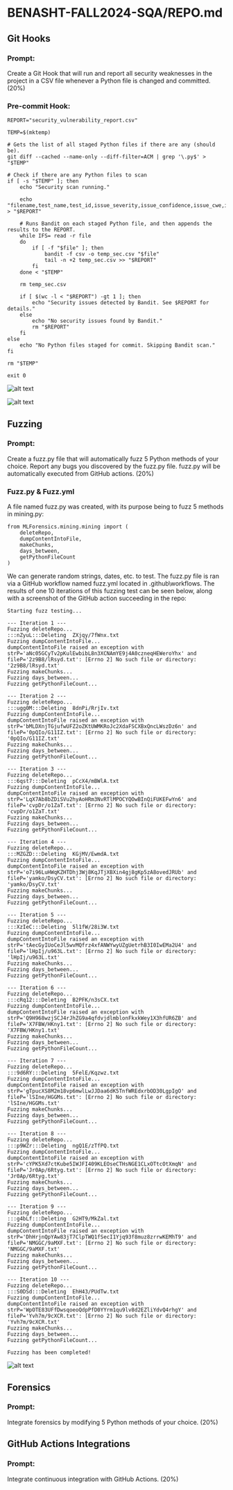 # BENASHT-FALL2024-SQA/REPO.md

## Git Hooks
### Prompt:

Create a Git Hook that will run and report all security weaknesses in the project in a CSV file whenever a Python file is changed and committed. (20%)

### Pre-commit Hook:
```
REPORT="security_vulnerability_report.csv"

TEMP=$(mktemp)

# Gets the list of all staged Python files if there are any (should be).
git diff --cached --name-only --diff-filter=ACM | grep '\.py$' > "$TEMP"

# Check if there are any Python files to scan
if [ -s "$TEMP" ]; then
    echo "Security scan running."

    echo "filename,test_name,test_id,issue_severity,issue_confidence,issue_cwe,issue_text,line_number,line_range,,,more_info" > "$REPORT"

    # Runs Bandit on each staged Python file, and then appends the results to the REPORT.
    while IFS= read -r file
    do
        if [ -f "$file" ]; then
            bandit -f csv -o temp_sec.csv "$file"
            tail -n +2 temp_sec.csv >> "$REPORT"
        fi
    done < "$TEMP"

    rm temp_sec.csv

    if [ $(wc -l < "$REPORT") -gt 1 ]; then
        echo "Security issues detected by Bandit. See $REPORT for details."
    else
        echo "No security issues found by Bandit."
        rm "$REPORT"
    fi
else
    echo "No Python files staged for commit. Skipping Bandit scan."
fi

rm "$TEMP"

exit 0
```
    
![alt text](Hooks/image.png)

![alt text](Hooks/image-1.png)


## Fuzzing

### Prompt:

Create a fuzz.py file that will automatically fuzz 5 Python methods of your choice. Report any bugs you discovered by the fuzz.py file. fuzz.py will be automatically executed from GitHub actions. (20%)

### Fuzz.py & Fuzz.yml
A file named fuzz.py was created, with its purpose being to fuzz 5 methods in mining.py:

```
from MLForensics.mining.mining import (
    deleteRepo,
    dumpContentIntoFile,
    makeChunks,
    days_between,
    getPythonFileCount
)
```

We can generate random strings, dates, etc. to test. The fuzz.py file is ran via a GitHub workflow named fuzz.yml located in .github\workflows. The results of one 10 iterations of this fuzzing test can be seen below, along with a screenshot of the GitHub action succeeding in the repo:

```
Starting fuzz testing...

--- Iteration 1 ---
Fuzzing deleteRepo...
:::nZyuL:::Deleting  ZXjqy/7fWnx.txt
Fuzzing dumpContentIntoFile...
dumpContentIntoFile raised an exception with strP='aNc05GCyTv2pKulEwbibL8n3XCNAmYE9j4A0czneqHEWeroYhx' and fileP='2z9B8/lRsyd.txt': [Errno 2] No such file or directory: '2z9B8/lRsyd.txt'
Fuzzing makeChunks...
Fuzzing days_between...
Fuzzing getPythonFileCount...

--- Iteration 2 ---
Fuzzing deleteRepo...
:::ugg0M:::Deleting  8dnPi/RrjIv.txt
Fuzzing dumpContentIntoFile...
dumpContentIntoFile raised an exception with strP='bMLDXnjTGjufwUFZ2oZKtUWMKRoJc2XdaFSCXBxQncLWszDz6n' and fileP='0pQIo/G11IZ.txt': [Errno 2] No such file or directory: '0pQIo/G11IZ.txt'
Fuzzing makeChunks...
Fuzzing days_between...
Fuzzing getPythonFileCount...

--- Iteration 3 ---
Fuzzing deleteRepo...
:::6qst7:::Deleting  pCcX4/mBWlA.txt
Fuzzing dumpContentIntoFile...
dumpContentIntoFile raised an exception with strP='LqX7Ab8bZDiSVu2hyAoHRm3NvRTlMPOCYQOwBInQiFUKEFwYn6' and fileP='cvpDr/o1ZaT.txt': [Errno 2] No such file or directory: 'cvpDr/o1ZaT.txt'
Fuzzing makeChunks...
Fuzzing days_between...
Fuzzing getPythonFileCount...

--- Iteration 4 ---
Fuzzing deleteRepo...
:::MZGZD:::Deleting  KGjMV/EwmdA.txt
Fuzzing dumpContentIntoFile...
dumpContentIntoFile raised an exception with strP='o7i96LuHWqKZHTDhj3Wj8KqJTjXBXin4gj8gKp5zA8ovedJRUb' and fileP='yamko/DsyCV.txt': [Errno 2] No such file or directory: 'yamko/DsyCV.txt'
Fuzzing makeChunks...
Fuzzing days_between...
Fuzzing getPythonFileCount...

--- Iteration 5 ---
Fuzzing deleteRepo...
:::XzIeC:::Deleting  5l1fW/28i3W.txt
Fuzzing dumpContentIntoFile...
dumpContentIntoFile raised an exception with strP='tAecGyIUoCeJl5wvMQfrz4xfANWYwyUZgUetrhB3I0IwEMa2U4' and fileP='lHpIj/u963L.txt': [Errno 2] No such file or directory: 'lHpIj/u963L.txt'
Fuzzing makeChunks...
Fuzzing days_between...
Fuzzing getPythonFileCount...

--- Iteration 6 ---
Fuzzing deleteRepo...
:::cRq12:::Deleting  B2PFK/n3sCX.txt
Fuzzing dumpContentIntoFile...
dumpContentIntoFile raised an exception with strP='Q9H968wzjSCJ4rJhZG9a4qfdvjdlmblonFkxkWey1X3hfUR6ZB' and fileP='X7FBW/HKny1.txt': [Errno 2] No such file or directory: 'X7FBW/HKny1.txt'
Fuzzing makeChunks...
Fuzzing days_between...
Fuzzing getPythonFileCount...

--- Iteration 7 ---
Fuzzing deleteRepo...
:::9d6RY:::Deleting  5FelE/Kqzwz.txt
Fuzzing dumpContentIntoFile...
dumpContentIntoFile raised an exception with strP='gTpucXS8M2m18vp6mwlLwJJDaa6dK5TnfWREdxrbOD30LgpIgO' and fileP='lSIne/HGGMs.txt': [Errno 2] No such file or directory: 'lSIne/HGGMs.txt'
Fuzzing makeChunks...
Fuzzing days_between...
Fuzzing getPythonFileCount...

--- Iteration 8 ---
Fuzzing deleteRepo...
:::p9WZr:::Deleting  ngQ1E/zTfPQ.txt
Fuzzing dumpContentIntoFile...
dumpContentIntoFile raised an exception with strP='cYPK5Xd7ctKube5IWJFI409KLEOseCTHsNGE1CLxOTtcOtXmqN' and fileP='Jr0Ap/6Rtyg.txt': [Errno 2] No such file or directory: 'Jr0Ap/6Rtyg.txt'
Fuzzing makeChunks...
Fuzzing days_between...
Fuzzing getPythonFileCount...

--- Iteration 9 ---
Fuzzing deleteRepo...
:::g4bLf:::Deleting  G2HT9/MkZal.txt
Fuzzing dumpContentIntoFile...
dumpContentIntoFile raised an exception with strP='DhHrjnQpYAw83jT7ClpTWQ1fSecI1Yjq93f8muz8zrrwKEMhT9' and fileP='NMGGC/9aMXF.txt': [Errno 2] No such file or directory: 'NMGGC/9aMXF.txt'
Fuzzing makeChunks...
Fuzzing days_between...
Fuzzing getPythonFileCount...

--- Iteration 10 ---
Fuzzing deleteRepo...
:::S0DSd:::Deleting  EhH43/PUdTw.txt
Fuzzing dumpContentIntoFile...
dumpContentIntoFile raised an exception with strP='WpOTE83UFfDwsqoeoQdpPfD0YYrm1qu9lv8d2EZliYdvQ4rhgY' and fileP='Yvh7m/9cXCR.txt': [Errno 2] No such file or directory: 'Yvh7m/9cXCR.txt'
Fuzzing makeChunks...
Fuzzing days_between...
Fuzzing getPythonFileCount...

Fuzzing has been completed!
```

![alt text](fuzztest-image.png)

## Forensics

### Prompt:

Integrate forensics by modifying 5 Python methods of your choice. (20%)


## GitHub Actions Integrations

### Prompt:

Integrate continuous integration with GitHub Actions. (20%)

